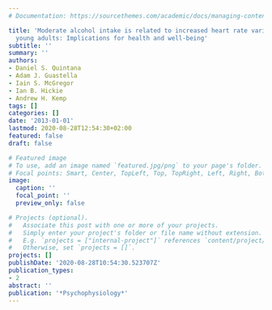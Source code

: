 ```yaml
---
# Documentation: https://sourcethemes.com/academic/docs/managing-content/

title: 'Moderate alcohol intake is related to increased heart rate variability in
  young adults: Implications for health and well‐being'
subtitle: ''
summary: ''
authors:
- Daniel S. Quintana
- Adam J. Guastella
- Iain S. McGregor
- Ian B. Hickie
- Andrew H. Kemp
tags: []
categories: []
date: '2013-01-01'
lastmod: 2020-08-28T12:54:30+02:00
featured: false
draft: false

# Featured image
# To use, add an image named `featured.jpg/png` to your page's folder.
# Focal points: Smart, Center, TopLeft, Top, TopRight, Left, Right, BottomLeft, Bottom, BottomRight.
image:
  caption: ''
  focal_point: ''
  preview_only: false

# Projects (optional).
#   Associate this post with one or more of your projects.
#   Simply enter your project's folder or file name without extension.
#   E.g. `projects = ["internal-project"]` references `content/project/deep-learning/index.md`.
#   Otherwise, set `projects = []`.
projects: []
publishDate: '2020-08-28T10:54:30.523707Z'
publication_types:
- 2
abstract: ''
publication: '*Psychophysiology*'
---
```

